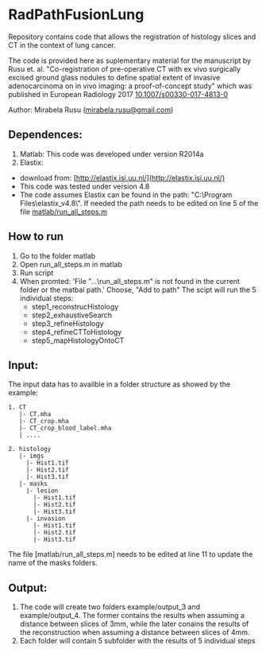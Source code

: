 # RadPathFusionLung
Repository contains code that allows the registration of histology slices and CT in the context of lung cancer. 

The code is provided here as suplementary material for the manuscript by Rusu et. al. "Co-registration of pre-operative CT with ex vivo surgically excised ground glass nodules to define spatial extent of invasive adenocarcinoma on in vivo imaging: a proof-of-concept study" which was published in European Radiology 2017 [10.1007/s00330-017-4813-0](https://www.doi.org/10.1007/s00330-017-4813-0)

Author: Mirabela Rusu (mirabela.rusu@gmail.com)

## Dependences: 

1. Matlab: This code was developed under version R2014a
2. Elastix: 
 * download from: [http://elastix.isi.uu.nl/](http://elastix.isi.uu.nl/)
 * This code was tested under version 4.8
 * The code assumes Elastix can be found in the path: "C:\Program Files\elastix_v4.8\\". If needed the path needs to be edited on line 5 of the file [matlab/run_all_steps.m](matlab/run_all_steps.m)
 
 
## How to run

1. Go to the folder matlab
2. Open run_all_steps.m in matlab
3. Run script 
4. When promted: 'File "...\run_all_steps.m" is not found in the current folder or the matbal path.' Choose, "Add to path"
  The scipt will run the 5 individual steps: 
    * step1_reconstrucHistology
    * step2_exhaustiveSearch
    * step3_refineHistology
    * step4_refineCTToHistology
    * step5_mapHistologyOntoCT

## Input: 
The input data has to availble in a folder structure as showed by the example:
```
1. CT
   |- CT.mha
   |- CT_crop.mha
   |- CT_crop_blood_label.mha
   | ....
   
2. histology 
   |- imgs
     |- Hist1.tif
	 |- Hist2.tif
	 |- Hist3.tif
   |- masks   
     |- lesion 
       |- Hist1.tif
	   |- Hist2.tif
	   |- Hist3.tif
     |- invasion 
       |- Hist1.tif	   
	   |- Hist2.tif
	   |- Hist3.tif
 ```
The file [matlab/run_all_steps.m] needs to be edited at line 11 to update the name of the masks folders.  
 
## Output: 

1. The code will create two folders example/output_3 and example/output_4. The former contains the results when assuming a distance between slices of 3mm, while the later conains the results of the reconstruction when assuming a distance between slices of 4mm. 
2. Each folder will contain 5 subfolder with the results of 5 individual steps
 
